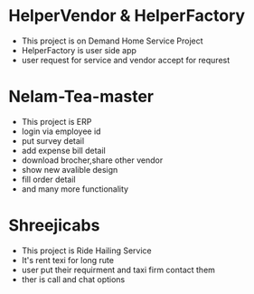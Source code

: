 # HelperVendor & HelperFactory
  - This project is on Demand Home Service Project
  - HelperFactory is user side app
  - user request for service and vendor accept for requrest

# Nelam-Tea-master
  - This project is ERP
  - login via employee id
  - put survey detail
  - add expense bill detail
  - download brocher,share other vendor
  - show new avalible design
  - fill order detail
  - and many more functionality

# Shreejicabs
  - This project is Ride Hailing Service
  - It's rent texi for long rute
  - user put their requirment and taxi firm contact them
  - ther is call and chat options
